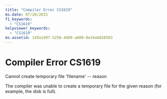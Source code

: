 ```yaml
---
title: "Compiler Error CS1619"
ms.date: 07/20/2015
f1_keywords: 
  - "CS1619"
helpviewer_keywords: 
  - "CS1619"
ms.assetid: 149a1d97-5258-4d89-a800-8e34a6820503
---
```

# Compiler Error CS1619
Cannot create temporary file 'filename' -- reason  
  
 The compiler was unable to create a temporary file for the given reason (for example, the disk is full).
